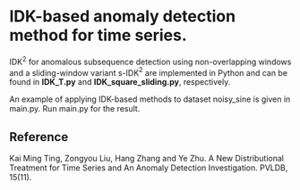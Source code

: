 # IDK-based anomaly detection method for time series.

IDK$^2$ for anomalous subsequence detection using non-overlapping windows and a sliding-window variant
s-IDK$^2$ are implemented in Python and can be found in **IDK_T.py** and **IDK_square_sliding.py**, respectively. 

An example of applying IDK-based methods to dataset noisy_sine is given in main.py. Run main.py for the result.

## Reference
Kai Ming Ting, Zongyou Liu, Hang Zhang and Ye Zhu. A New Distributional Treatment for Time Series and An Anomaly Detection Investigation. PVLDB, 15(11).
